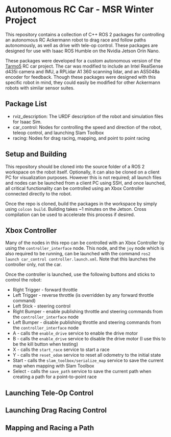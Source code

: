 # Autonomous RC Car - MSR Winter Project

This repository contains a collection of C++ ROS 2  packages for controlling an autonomous RC Ackermann robot to drag race and follow paths autonomously, as well as drive with tele-op control. These packages are designed for use with Isaac ROS Humble on the Nvidia Jetson Orin Nano.

These packages were developed for a custom autonomous version of the <a href="https://www.reddit.com/r/EngineeringNS/comments/zvellk/tarmo5/" target="_blank"><u>Tarmo5</u></a> RC car project. The car was modified to include an Intel RealSense d435i camera and IMU, a RPLidar A1 360 scanning lidar, and an AS5048a encoder for feedback. Though these packages were designed with this specific robot in mind, they could easily be modified for other Ackermann robots with similar sensor suites. 

## Package List
- rviz_description: The URDF description of the robot and simulation files for Isaac Sim.
- car_control: Nodes for controlling the speed and direction of the robot, teleop control, and launching Slam Toolbox
- racing: Nodes for drag racing, mapping, and point to point racing

## Setup and Building 
This repository should be cloned into the source folder of a ROS 2 workspace on the robot itself. Optionally, it can also be cloned on a client PC for visualization purposes. However this is not required; all launch files and nodes can be launched from a client PC using SSH, and once launched, all critical functionality can be controlled using an Xbox Controller connected directly to the robot. 

Once the repo is cloned, build the packages in the workspace by simply using `colcon build`. Building takes ~1 minutes on the Jetson. Cross compilation can be used to accelerate this process if desired. 

## Xbox Controller
Many of the nodes in this repo can be controlled with an Xbox Controller by using the `controller_interface` node. This node, and the `joy` node which is also required to be running, can be launched with the command `ros2 launch car_control controller.launch.xml`. Note that this launches the controller only, not the car.

Once the controller is launched, use the following buttons and sticks to control the robot:
- Right Trigger - forward throttle
- Left Trigger - reverse throttle (is overridden by any forward throttle command)
- Left Stick - steering control
- Right Bumper - enable publishing throttle and steering commands from the `controller_interface` node
- Left Bumper - disable publishing throttle and steering commands from the `controller_interface` node
- A - calls the `enable_drive` service to enable the drive motor
- B - calls the `enable_drive` service to disable the drive motor (I use this to be the kill button when testing)
- X - calls the `start_race` service to start a race
- Y - calls the `reset_odom` service to reset all odometry to the initial state
- Start - calls the `slam_toolbox/serialize_map` service to save the current map when mapping with Slam Toolbox
- Select - calls the `save_path` service to save the current path when creating a path for a point-to-point race


## Launching Tele-Op Control


## Launching Drag Racing Control


## Mapping and Racing a Path